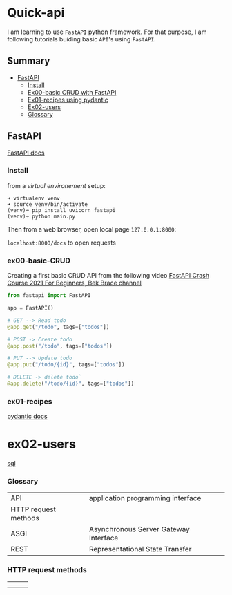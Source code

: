 
# Quick-api
I am learning to use `FastAPI` python framework.
For that purpose, I am following tutorials buiding basic `API`'s using `FastAPI`.

## Summary

- [FastAPI](#FastAPI)
    - [Install](#Install)
    - [Ex00-basic CRUD with FastAPI](#ex00-basic-CRUD)
    - [Ex01-recipes using pydantic](#ex01-recipes)
    - [Ex02-users](#ex02-users)
    - [Glossary](#Glossary)

## FastAPI

[FastAPI docs](https://fastapi.tiangolo.com/)

### Install

from a *virtual environement* setup:

```shell
➜ virtualenv venv
➜ source venv/bin/activate
(venv)➜ pip install uvicorn fastapi
(venv)➜ python main.py
```

Then from a web browser, open local page `127.0.0.1:8000`:

`localhost:8000/docs` to open requests

### ex00-basic-CRUD

Creating a first basic CRUD API from the following video
[FastAPI Crash Course 2021 For Beginners, Bek Brace channel](https://youtu.be/62pP9pfzNRs?si=W-1WD)

```python
from fastapi import FastAPI

app = FastAPI()

# GET --> Read todo
@app.get("/todo", tags=["todos"])

# POST -> Create todo
@app.post("/todo", tags=["todos"])

# PUT --> Update todo
@app.put("/todo/{id}", tags=["todos"])

# DELETE -> delete todo`
@app.delete("/todo/{id}", tags=["todos"])
```

### ex01-recipes

[pydantic docs](https://docs.pydantic.dev/latest/)

[](https://christophergs.com/tutorials/ultimate-fastapi-tutorial-pt-4-pydantic-schemas/)

# ex02-users

[sql](https://fastapi.tiangolo.com/tutorial/sql-databases/)
[](https://www.youtube.com/watch?v=7D_0JTeaKWg)
[](https://www.youtube.com/watch?v=SORiTsvnU28)

### Glossary
||||
|---|---|---|
|API| application programming interface||
|HTTP request methods|||
|ASGI|Asynchronous Server Gateway Interface||
|REST|Representational State Transfer||

### HTTP request methods
||||
|---|---|---|
||||
||||

